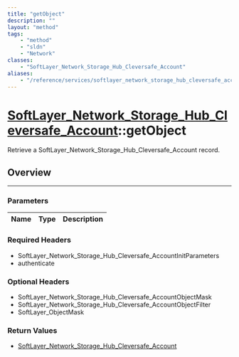 ```yaml
---
title: "getObject"
description: ""
layout: "method"
tags:
    - "method"
    - "sldn"
    - "Network"
classes:
    - "SoftLayer_Network_Storage_Hub_Cleversafe_Account"
aliases:
    - "/reference/services/softlayer_network_storage_hub_cleversafe_account/getObject"
---
```

# [SoftLayer_Network_Storage_Hub_Cleversafe_Account](/reference/services/SoftLayer_Network_Storage_Hub_Cleversafe_Account)::getObject


Retrieve a SoftLayer_Network_Storage_Hub_Cleversafe_Account record.


## Overview 


-----

### Parameters 
|Name | Type | Description |
| --- | --- | --- |


### Required Headers
* SoftLayer_Network_Storage_Hub_Cleversafe_AccountInitParameters
* authenticate


### Optional Headers
* SoftLayer_Network_Storage_Hub_Cleversafe_AccountObjectMask
* SoftLayer_Network_Storage_Hub_Cleversafe_AccountObjectFilter
* SoftLayer_ObjectMask

### Return Values
* <a href='/reference/datatypes/SoftLayer_Network_Storage_Hub_Cleversafe_Account'>SoftLayer_Network_Storage_Hub_Cleversafe_Account </a>




